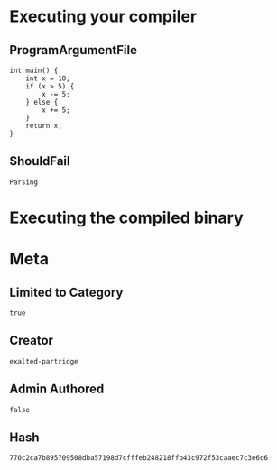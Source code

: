 # Executing your compiler

## ProgramArgumentFile

```
int main() {
    int x = 10;
    if (x > 5) {
        x -= 5;
    } else {
        x += 5;
    }
    return x;
}
```

## ShouldFail

```
Parsing
```

# Executing the compiled binary

# Meta

## Limited to Category

```
true
```

## Creator

```
exalted-partridge
```

## Admin Authored

```
false
```

## Hash

```
770c2ca7b895709508dba57198d7cfffeb248218ffb43c972f53caaec7c3e6c6
```
